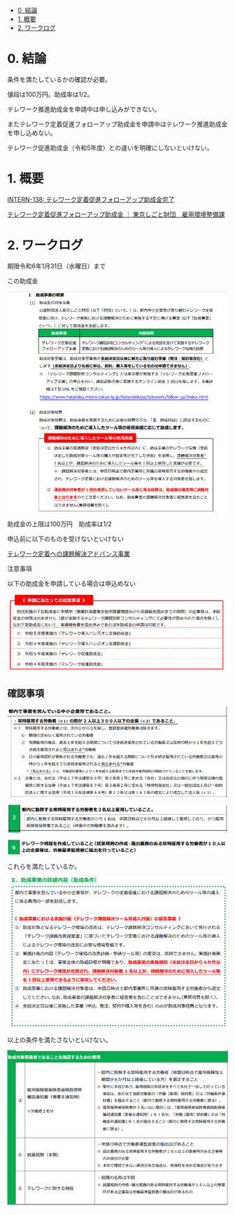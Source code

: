 - [0. 結論](#0-結論)
- [1. 概要](#1-概要)
- [2. ワークログ](#2-ワークログ)


# 0. 結論
条件を満たしているかの確認が必要。

値段は100万円。助成率は1/2。

テレワーク推進助成金を申請中は申し込みができない。

またテレワーク定着促進フォローアップ助成金を申請中はテレワーク推進助成金を申し込めない。

テレワーク促進助成金（令和5年度）との違いを明確にしないといけない。

# 1. 概要
[INTERN-138: テレワーク定着促進フォローアップ助成金完了](https://remotesalesproject.atlassian.net/browse/INTERN-138)
 
[テレワーク定着促進フォローアップ助成金 ｜ 東京しごと財団　雇用環境整備課 ](https://www.shigotozaidan.or.jp/koyo-kankyo/boshu/05_follow.html)

# 2. ワークログ
期限令和6年1月31日（水曜日）まで

 この助成金

![alt text](../images/image61.png) 

助成金の上限は100万円　助成率は1/2

申込前に以下のものを受けないといけない

[テレワーク定着への課題解決アドバンス事業 ](https://telework-followup.metro.tokyo.lg.jp/)
 
注意事項

以下の助成金を申請している場合は申込めない

![alt text](../images/image62.png) 

## 確認事項

![alt text](../images/image63.png) 

![alt text](../images/image64.png) 

![alt text](../images/image65.png) 

これらを満たしているか。

![alt text](../images/image66.png)

以上の条件を満たさないといけない。

![alt text](../images/image67.png)
